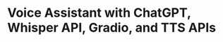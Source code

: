 Voice Assistant with ChatGPT, Whisper API, Gradio, and TTS APIs
===============================================================
